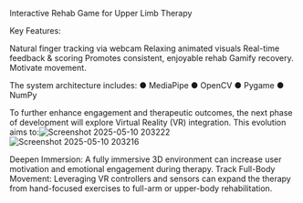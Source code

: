 Interactive Rehab Game for Upper Limb Therapy

Key Features:

Natural finger tracking via webcam
Relaxing animated visuals
Real-time feedback & scoring
Promotes consistent, enjoyable rehab
Gamify recovery. Motivate movement.

The system architecture includes:
● MediaPipe
● OpenCV
● Pygame
● NumPy

To further enhance engagement and therapeutic outcomes, the next phase of development will explore Virtual Reality (VR) integration. This evolution aims to:![Screenshot 2025-05-10 203222](https://github.com/user-attachments/assets/01efd906-3545-415f-b939-054eed067f40)
![Screenshot 2025-05-10 203216](https://github.com/user-attachments/assets/1edcfd59-3327-42fc-bfe2-849adeca66cf)

Deepen Immersion: A fully immersive 3D environment can increase user motivation and emotional engagement during therapy.
Track Full-Body Movement: Leveraging VR controllers and sensors can expand the therapy from hand-focused exercises to full-arm or upper-body rehabilitation.
